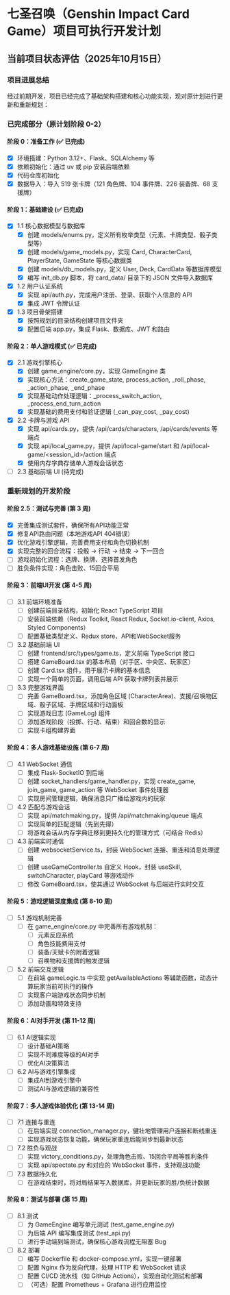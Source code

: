 # 七圣召唤（Genshin Impact Card Game）项目可执行开发计划

## 当前项目状态评估（2025年10月15日）

### 项目进展总结

经过前期开发，项目已经完成了基础架构搭建和核心功能实现，现对原计划进行更新和重新规划：

### 已完成部分（原计划阶段 0-2）

#### 阶段 0：准备工作 (✅ 已完成)
- [x] 环境搭建：Python 3.12+、Flask、SQLAlchemy 等
- [x] 依赖初始化：通过 uv 或 pip 安装后端依赖
- [x] 代码仓库初始化
- [x] 数据导入：导入 519 张卡牌（121 角色牌、104 事件牌、226 装备牌、68 支援牌）

#### 阶段 1：基础建设 (✅ 已完成)
- [x] 1.1 核心数据模型与数据库
  - [x] 创建 models/enums.py，定义所有枚举类型（元素、卡牌类型、骰子类型等）
  - [x] 创建 models/game_models.py，实现 Card, CharacterCard, PlayerState, GameState 等核心数据类
  - [x] 创建 models/db_models.py，定义 User, Deck, CardData 等数据库模型
  - [x] 编写 init_db.py 脚本，将 card_data/ 目录下的 JSON 文件导入数据库
- [x] 1.2 用户认证系统
  - [x] 实现 api/auth.py，完成用户注册、登录、获取个人信息的 API
  - [x] 集成 JWT 令牌认证
- [x] 1.3 项目骨架搭建
  - [x] 按照规划的目录结构创建项目文件夹
  - [x] 配置后端 app.py，集成 Flask、数据库、JWT 和路由

#### 阶段 2：单人游戏模式 (✅ 已完成)
- [x] 2.1 游戏引擎核心
  - [x] 创建 game_engine/core.py，实现 GameEngine 类
  - [x] 实现核心方法：create_game_state, process_action, _roll_phase, _action_phase, _end_phase
  - [x] 实现基础动作处理逻辑：_process_switch_action, _process_end_turn_action
  - [x] 实现基础的费用支付和验证逻辑 (_can_pay_cost, _pay_cost)
- [x] 2.2 卡牌与游戏 API
  - [x] 实现 api/cards.py，提供 /api/cards/characters, /api/cards/events 等端点
  - [x] 实现 api/local_game.py，提供 /api/local-game/start 和 /api/local-game/<session_id>/action 端点
  - [x] 使用内存字典存储单人游戏会话状态
- [ ] 2.3 基础前端 UI (待完成)

### 重新规划的开发阶段

#### 阶段 2.5：测试与完善 (第 3 周)
- [x] 完善集成测试套件，确保所有API功能正常
- [x] 修复API路由问题（本地游戏API 404错误）
- [x] 优化游戏引擎逻辑，完善费用支付和角色切换机制
- [x] 实现完整的回合流程：投骰 -> 行动 -> 结束 -> 下一回合
- [ ] 游戏初始化流程：选牌、换牌、选择首发角色
- [ ] 胜负条件实现：角色击败、15回合平局

#### 阶段 3：前端UI开发 (第 4-5 周) 
- [ ] 3.1 前端环境准备
  - [ ] 创建前端目录结构，初始化 React TypeScript 项目
  - [ ] 安装前端依赖（Redux Toolkit, React Redux, Socket.io-client, Axios, Styled Components）
  - [ ] 配置基础类型定义、Redux store、API和WebSocket服务
- [ ] 3.2 基础前端 UI
  - [ ] 创建 frontend/src/types/game.ts，定义前端 TypeScript 接口
  - [ ] 搭建 GameBoard.tsx 的基本布局（对手区、中央区、玩家区）
  - [ ] 创建 Card.tsx 组件，用于展示卡牌的基本信息
  - [ ] 实现一个简单的页面，调用后端 API 获取卡牌列表并展示
- [ ] 3.3 完整游戏界面
  - [ ] 完善 GameBoard.tsx，添加角色区域 (CharacterArea)、支援/召唤物区域、骰子区域、手牌区域和行动面板
  - [ ] 实现游戏日志 (GameLog) 组件
  - [ ] 添加游戏阶段（投掷、行动、结束）和回合数的显示
  - [ ] 实现卡组构建界面

#### 阶段 4：多人游戏基础设施 (第 6-7 周)
- [ ] 4.1 WebSocket 通信
  - [ ] 集成 Flask-SocketIO 到后端
  - [ ] 创建 socket_handlers/game_handler.py，实现 create_game, join_game, game_action 等 WebSocket 事件处理器
  - [ ] 实现房间管理逻辑，确保消息只广播给游戏内的玩家
- [ ] 4.2 匹配与游戏会话
  - [ ] 实现 api/matchmaking.py，提供 /api/matchmaking/queue 端点
  - [ ] 实现简单的匹配逻辑（先到先得）
  - [ ] 将游戏会话从内存字典迁移到更持久化的管理方式（可结合 Redis）
- [ ] 4.3 前端实时通信
  - [ ] 创建 websocketService.ts，封装 WebSocket 连接、重连和消息处理逻辑
  - [ ] 创建 useGameController.ts 自定义 Hook，封装 useSkill, switchCharacter, playCard 等游戏动作
  - [ ] 修改 GameBoard.tsx，使其通过 WebSocket 与后端进行实时交互

#### 阶段 5：游戏逻辑深度集成 (第 8-10 周)
- [ ] 5.1 游戏机制完善
  - [ ] 在 game_engine/core.py 中完善所有游戏机制：
    - [ ] 元素反应系统
    - [ ] 角色技能费用支付
    - [ ] 装备/天赋卡的附着逻辑
    - [ ] 召唤物和支援牌的触发逻辑
- [ ] 5.2 前端交互逻辑
  - [ ] 在前端 gameLogic.ts 中实现 getAvailableActions 等辅助函数，动态计算玩家当前可执行的操作
  - [ ] 实现客户端游戏状态同步机制
  - [ ] 添加动画和特效支持

#### 阶段 6：AI对手开发 (第 11-12 周)
- [ ] 6.1 AI逻辑实现
  - [ ] 设计基础AI策略
  - [ ] 实现不同难度等级的AI对手
  - [ ] 优化AI决策算法
- [ ] 6.2 AI与游戏引擎集成
  - [ ] 集成AI到游戏引擎中
  - [ ] 测试AI与游戏逻辑的兼容性

#### 阶段 7：多人游戏体验优化 (第 13-14 周)
- [ ] 7.1 连接与重连
  - [ ] 在后端实现 connection_manager.py，健壮地管理用户连接和断线重连
  - [ ] 实现游戏状态恢复功能，确保玩家重连后能同步到最新状态
- [ ] 7.2 胜负与观战
  - [ ] 实现 victory_conditions.py，处理角色击败、15回合平局等胜利条件
  - [ ] 实现 api/spectate.py 和对应的 WebSocket 事件，支持观战功能
- [ ] 7.3 数据持久化
  - [ ] 在游戏结束时，将对局结果写入数据库，并更新玩家的胜/负统计数据

#### 阶段 8：测试与部署 (第 15 周)
- [ ] 8.1 测试
  - [ ] 为 GameEngine 编写单元测试 (test_game_engine.py)
  - [ ] 为后端 API 编写集成测试 (test_api.py)
  - [ ] 进行手动端到端测试，确保核心游戏流程无阻塞 Bug
- [ ] 8.2 部署
  - [ ] 编写 Dockerfile 和 docker-compose.yml，实现一键部署
  - [ ] 配置 Nginx 作为反向代理，处理 HTTP 和 WebSocket 请求
  - [ ] 配置 CI/CD 流水线（如 GitHub Actions），实现自动化测试和部署
  - [ ] （可选）配置 Prometheus + Grafana 进行应用监控
